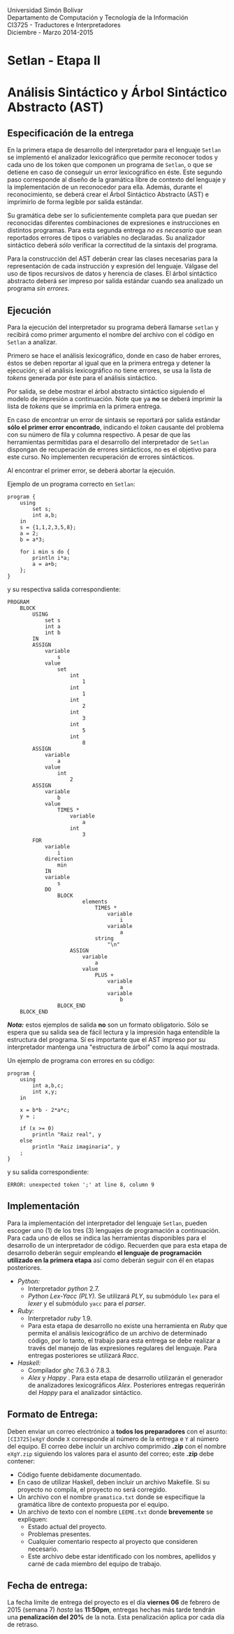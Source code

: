 Universidad Simón Bolívar<br>
Departamento de Computación y Tecnología de la Información<br>
CI3725 - Traductores e Interpretadores<br>
Diciembre - Marzo 2014-2015<br>

# Setlan - Etapa II
# Análisis Sintáctico y Árbol Sintáctico Abstracto (AST)

## Especificación de la entrega

En la primera etapa de desarrollo del interpretador para el
lenguaje `Setlan` se implementó el analizador lexicográfico que
permite reconocer todos y cada uno de los token que componen un
programa de `Setlan`, o que se detiene en caso de conseguir un error
lexicográfico en éste. Este segundo paso corresponde
al diseño de la gramática libre de contexto del lenguaje y la
implementación de un reconocedor para ella. Además, durante el
reconocimiento, se deberá crear el Árbol Sintáctico Abstracto
(AST) e imprimirlo de forma legible por salida estándar.

Su gramática debe ser lo suficientemente completa para que puedan
ser reconocidas diferentes combinaciones de expresiones e
instrucciones en distintos programas. Para esta segunda entrega
_no es necesario_ que sean reportados errores de tipos o variables
no declaradas. Su analizador sintáctico deberá _sólo_ verificar la
correctitud de la sintaxis del programa.

Para la construcción del AST deberán crear las clases necesarias para
la representación de cada instrucción y expresión del lenguaje.
Válgase del uso de tipos recursivos de datos y herencia de clases.
El árbol sintáctico abstracto deberá ser impreso por salida estándar
cuando sea analizado un programa _sin errores_.

## Ejecución

Para la ejecución del interpretador su programa deberá llamarse
`setlan` y recibirá como primer argumento el nombre del archivo
con el código en `Setlan` a analizar.

Primero se hace el análisis lexicográfico, donde en caso de haber errores,
éstos se deben reportar al igual que en la primera entrega y detener la ejecución; si el análisis lexicográfico no tiene errores, se usa la lista de _tokens_ generada por éste para el análisis sintáctico.

Por salida, se debe mostrar el árbol abstracto sintáctico siguiendo
el modelo de impresión a continuación. Note que ya __no__ se deberá imprimir
la lista de _tokens_ que se imprimía en la primera entrega.

En caso de encontrar un error de sintaxis se reportará por salida
estándar __sólo el primer error encontrado__, indicando el _token_
causante del problema con su número de fila y columna respectivo.
A pesar de que las herramientas permitidas para el desarrollo
del interpretador de `Setlan` dispongan de recuperación de
errores sintácticos, no es el objetivo para este curso.
No implementen recuperación de errores sintácticos.

Al encontrar el primer error, se deberá abortar la ejecuión.

Ejemplo de un programa correcto en `Setlan`:

```
program {
    using
        set s;
        int a,b;
    in
    s = {1,1,2,3,5,8};
    a = 2;
    b = a*3;

    for i min s do {
        println i*a;
        a = a+b;
    };
}
```

y su respectiva salida correspondiente:

```
PROGRAM
    BLOCK
        USING
            set s
            int a
            int b
        IN
        ASSIGN
            variable
                s
            value
                set
                    int
                        1
                    int
                        1
                    int
                        2
                    int
                        3
                    int
                        5
                    int
                        8
        ASSIGN
            variable
                a
            value
                int
                    2
        ASSIGN
            variable
                b
            value
                TIMES *
                    variable
                        a
                    int
                        3
        FOR
            variable
                i
            direction
                min
            IN
            variable
                s
            DO
                BLOCK
                        elements
                            TIMES *
                                variable
                                    i
                                variable
                                    a
                            string
                                "\n"
                    ASSIGN
                        variable
                            a
                        value
                            PLUS +
                                variable
                                    a
                                variable
                                    b
                BLOCK_END
    BLOCK_END
```

***Nota:*** estos ejemplos de salida **no** son un formato obligatorio. 
Sólo se espera que su salida sea de fácil lectura y la impresión haga
entendible la estructura del programa. Sí es importante que el AST impreso por su interpretador mantenga una "estructura de árbol" como la aquí mostrada.

Un ejemplo de programa con errores en su código:

```
program {
    using
        int a,b,c;
        int x,y;
    in

    x = b*b - 2*a*c;
    y = ;

    if (x >= 0)
        println "Raiz real", y
    else
        println "Raiz imaginaria", y
    ;
}
```

y su salida correspondiente:

```
ERROR: unexpected token ';' at line 8, column 9
```

## Implementación

Para la implementación del interpretador del lenguaje `Setlan`,
pueden escoger uno (1) de los tres (3) lenguajes de programación
a continuación. Para cada uno de ellos se indica las herramientas
disponibles para el desarrollo de un interpretador de código.
Recuerden que para esta etapa de desarrollo deberán seguir empleando
**el lenguaje de programación utilizado en la primera etapa** así
como deberán seguir con él en etapas posteriores.

+ _Python:_
	- Interpretador _python_ 2.7.
	- _Python Lex-Yacc (PLY)._ Se utilizará _PLY_, su submódulo `lex` para el _lexer_ y el submódulo `yacc` para el _parser_.
+ _Ruby:_
	- Interpretador _ruby_ 1.9.
	- Para esta etapa de desarrollo no existe una herramienta en
_Ruby_ que permita el análisis lexicográfico de un archivo de
determinado código, por lo tanto, el trabajo para esta entrega
se debe realizar a través del manejo de las expresiones regulares
del lenguaje. Para entregas posteriores se utilizará _Racc_.
+ _Haskell:_
	- Compilador _ghc_ 7.6.3 ó 7.8.3.
	- _Alex_ y _Happy_ . Para esta etapa de desarrollo utilizarán
el generador de analizadores lexicográficos _Alex_. Posteriores
entregas requerirán del _Happy_ para el analizador sintáctico.

## Formato de Entrega:

Deben enviar un correo electrónico a **todos los preparadores**
con el asunto: `[CI3725]eXgY` donde `X` corresponde
al número de la entrega e `Y` al número del equipo. El correo debe
incluir un archivo comprimido **.zip** con el nombre `eXgY.zip` siguiendo
los valores para el asunto del correo; este **.zip** debe contener:

+ Código fuente debidamente documentado.
+ En caso de utilizar Haskell, deben incluir un archivo Makefile.
Si su proyecto no compila, el proyecto no será corregido.
+ Un archivo con el nombre `gramatica.txt` donde se especifique
la gramática libre de contexto propuesta por el equipo.
+ Un archivo de texto con el nombre `LEEME.txt` donde **brevemente** se expliquen:
	+ Estado actual del proyecto.
	+ Problemas presentes.
	+ Cualquier comentario respecto al proyecto que consideren necesario.
	+ Este archivo debe estar identificado con los nombres, apellidos
y carné de cada miembro del equipo de trabajo.

## Fecha de entrega:

La fecha límite de entrega del proyecto es el día **viernes 06**
de febrero de 2015 (semana 7) _hasta_ las **11:50pm**, entregas
hechas más tarde tendrán una **penalización del 20%** de la nota.
Esta penalización aplica por cada día de retraso.